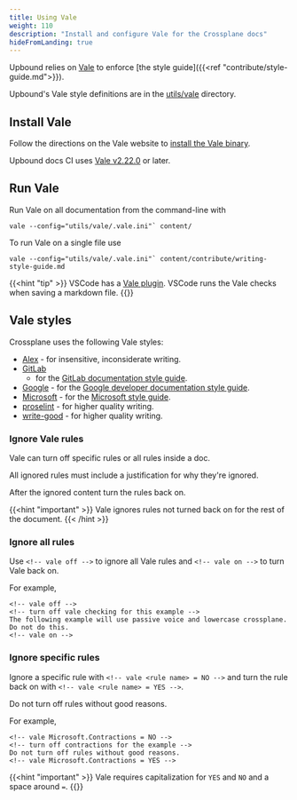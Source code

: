 ```yaml
---
title: Using Vale
weight: 110
description: "Install and configure Vale for the Crossplane docs"
hideFromLanding: true
---
```


Upbound relies on [Vale](https://github.com/errata-ai/vale) to enforce [the
style guide]({{<ref "contribute/style-guide.md">}}).

Upbound's Vale style definitions are in the
[utils/vale](https://github.com/upbound/docs/tree/master/utils/vale) 
directory.

## Install Vale

Follow the directions on the Vale website to 
[install the Vale binary](https://vale.sh/docs/vale-reference/cli/installation/).

Upbound docs CI uses [Vale v2.22.0](https://github.com/errata-ai/vale/releases/tag/v2.22.0) or later.

## Run Vale

Run Vale on all documentation from the command-line with

```shell
vale --config="utils/vale/.vale.ini"` content/
```

To run Vale on a single file use

```shell
vale --config="utils/vale/.vale.ini"` content/contribute/writing-style-guide.md
```

{{<hint "tip" >}}
VSCode has a [Vale plugin](https://github.com/errata-ai/vale-vscode). VSCode
runs the Vale checks when saving a markdown file.
{{</hint >}}

## Vale styles

Crossplane uses the following Vale styles:
* [Alex](https://github.com/errata-ai/alex) - for insensitive, inconsiderate writing.
* [GitLab](https://gitlab.com/gitlab-org/gitlab/-/tree/master/doc/.vale/gitlab)
  - for the [GitLab documentation style guide](https://docs.gitlab.com/ee/development/documentation/styleguide/).
* [Google](https://github.com/errata-ai/google) - for the [Google developer documentation style guide](https://developers.google.com/style).
* [Microsoft](https://github.com/errata-ai/Microsoft) - for the [Microsoft style guide](https://learn.microsoft.com/en-us/style-guide/welcome/).
* [proselint](https://github.com/errata-ai/proselint) - for higher quality writing.
* [write-good](https://github.com/errata-ai/write-good) - for higher quality writing.

### Ignore Vale rules

Vale can turn off specific rules or all rules inside a doc.

All ignored rules must include a justification for why they're ignored.

After the ignored content turn the rules back on. 

{{<hint "important" >}}
Vale ignores rules not turned back on for the rest of the document.
{{< /hint >}}

### Ignore all rules

Use `<!-- vale off -->` to ignore all Vale rules and `<!-- vale on -->` to turn
Vale back on.

For example, 

```text
<!-- vale off -->
<!-- turn off vale checking for this example -->
The following example will use passive voice and lowercase crossplane. Do not do this.
<!-- vale on -->
```

### Ignore specific rules

Ignore a specific rule with `<!-- vale <rule name> = NO -->` and turn the rule
back on with `<!-- vale <rule name> = YES -->`.

<!-- vale Microsoft.Contractions = NO -->
<!-- turn off contractions for the example -->
Do not turn off rules without good reasons.
<!-- vale Microsoft.Contractions = YES -->

For example,
```text
<!-- vale Microsoft.Contractions = NO -->
<!-- turn off contractions for the example -->
Do not turn off rules without good reasons.
<!-- vale Microsoft.Contractions = YES -->
```

{{<hint "important" >}}
Vale requires capitalization for `YES` and `NO` and a space around `=`.
{{</hint >}}